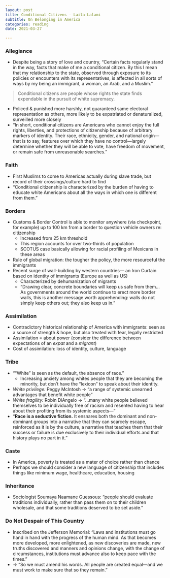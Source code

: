 ```yaml
---
layout: post
title: Conditional Citizens - Laila Lalami
subtitle: On Belonging in America
categories: reading
date: 2021-03-27

---
```


### Allegiance

- Despite being a story of love and country, “Certain facts regularly stand in the way, facts that make of me a conditional citizen. By this I mean that my relationship to the state, observed through exposure to its policies or encounters with its representatives, is affected in all sorts of ways by my being an immigrant, a woman, an Arab, and a Muslim.”

> Conditional citizens are people whose rights the state finds expendable in the pursuit of white supremacy.

- Policed & punished more harshly, not guaranteed same electoral representation as others, more likely to be expatriated or denaturalized, surveilled more closely
- “In short, conditional citizens are Americans who cannot enjoy the full rights, liberties, and protections of citizenship because of arbitrary markers of identity. Their race, ethnicity, gender, and national origin—that is to say, features over which they have no control—largely determine whether they will be able to vote, have freedom of movement, or remain safe from unreasonable searches.”

### Faith

- First Muslims to come to Americas actually during slave trade, but record of their crossings/culture hard to find
- “Conditional citizenship is characterized by the burden of having to educate white Americans about all the ways in which one is different from them.”

### Borders

- Customs & Border Control is able to monitor anywhere (via checkpoint, for example) up to 100 km from a border to question vehicle owners re: citizenship
    - Increased from 25 km threshold
    - This region accounts for over two-thirds of population
    - SCOTUS case basically allowing for racial profiling of Mexicans in these areas
- Rule of global migration: the tougher the policy, the more resourceful the immigrants
- Recent surge of wall-building by western countries— an Iron Curtain based on identity of immigrants (Europe as well as US)
    - Characterized by dehumanization of migrants
    - “Drawing clear, concrete boundaries will keep us safe from them... As governments around the world continue to erect more border walls, this is another message worth apprehending: walls do not simply keep others out; they also keep us in.”

### Assimilation

- Contradictory historical relationship of America with immigrants: seen as a source of strength & hope, but also treated with fear, legally restricted
- Assimilation = about power (consider the difference between expectations of an *expat* and a *migrant*)
- Cost of assimilation: loss of identity, culture, language

### Tribe

- ““White” is seen as the default, the absence of race.”
    - Increasing anxiety among whites people that they are becoming the minority, but don’t have the “lexicon” to speak about their identity.
- *White privilege:* Peggy McIntosh → “a range of systemic unearned advantages that benefit white people”
- *White fragility:* Robin DiAngelo → “...many white people believed themselves to be individually free of racism and resented having to hear about their profiting from its systemic aspects—”
- “**Race is a seductive fiction.** It ensnares both the dominant and non-dominant groups into a narrative that they can scarcely escape, reinforced as it is by the culture, a narrative that teaches them that their success or failure is due exclusively to their individual efforts and that history plays no part in it.”

### Caste

- In America, poverty is treated as a mater of choice rather than chance
- Perhaps we should consider a new language of citizenship that includes things like minimum wage, healthcare, education, housing

### Inheritance

- Sociologist Soumaya Naamane Guessous: “people should evaluate traditions individually, rather than pass them on to their children wholesale, and that some traditions deserved to be set aside.”

### Do Not Despair of This Country

- Inscribed on the Jefferson Memorial: “Laws and institutions must go hand in hand with the progress of the human mind. As that becomes more developed, more enlightened, as new discoveries are made, new truths discovered and manners and opinions change, with the change of circumstances, institutions must advance also to keep pace with the times.”
- → “So we must amend his words. All people are created equal—and we must work to make sure that so they remain.”
